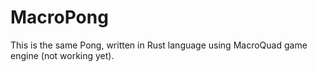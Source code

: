 # MacroPong

This is the same Pong, written in Rust language using MacroQuad game engine (not working yet).
